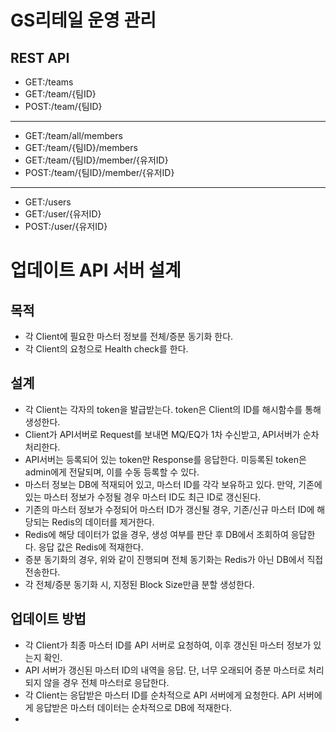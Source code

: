 # GS리테일 운영 관리

## REST API

- GET:/teams
- GET:/team/{팀ID}
- POST:/team/{팀ID}
---
- GET:/team/all/members
- GET:/team/{팀ID}/members
- GET:/team/{팀ID}/member/{유저ID}
- POST:/team/{팀ID}/member/{유저ID}
---
- GET:/users
- GET:/user/{유저ID}
- POST:/user/{유저ID}

# 업데이트 API 서버 설계

## 목적

- 각 Client에 필요한 마스터 정보를 전체/증분 동기화 한다.
- 각 Client의 요청으로 Health check를 한다. 

## 설계

- 각 Client는 각자의 token을 발급받는다. token은 Client의 ID를 해시함수를 통해 생성한다. 
- Client가 API서버로 Request를 보내면 MQ/EQ가 1차 수신받고, API서버가 순차 처리한다. 
- API서버는 등록되어 있는 token만 Response를 응답한다. 미등록된 token은 admin에게 전달되며, 이를 수동 등록할 수 있다. 
- 마스터 정보는 DB에 적재되어 있고, 마스터 ID를 각각 보유하고 있다. 만약, 기존에 있는 마스터 정보가 수정될 경우 마스터 ID도 최근 ID로 갱신된다.
- 기존의 마스터 정보가 수정되어 마스터 ID가 갱신될 경우, 기존/신규 마스터 ID에 해당되는 Redis의 데이터를 제거한다. 
- Redis에 해당 데이터가 없을 경우, 생성 여부를 판단 후 DB에서 조회하여 응답한다. 응답 값은 Redis에 적재한다. 
- 증분 동기화의 경우, 위와 같이 진행되며 전체 동기화는 Redis가 아닌 DB에서 직접 전송한다. 
- 각 전체/증분 동기화 시, 지정된 Block Size만큼 분할 생성한다. 

## 업데이트 방법

- 각 Client가 최종 마스터 ID를 API 서버로 요청하여, 이후 갱신된 마스터 정보가 있는지 확인. 
- API 서버가 갱신된 마스터 ID의 내역을 응답. 단, 너무 오래되어 증분 마스터로 처리되지 않을 경우 전체 마스터로 응답한다.
- 각 Client는 응답받은 마스터 ID를 순차적으로 API 서버에게 요청한다. API 서버에게 응답받은 마스터 데이터는 순차적으로 DB에 적재한다.
- 
